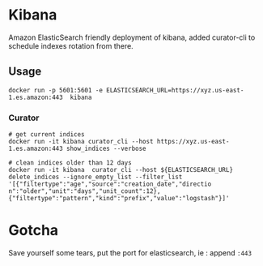 # Kibana

Amazon ElasticSearch friendly deployment of kibana, added curator-cli to schedule indexes rotation from there.

## Usage

```
docker run -p 5601:5601 -e ELASTICSEARCH_URL=https://xyz.us-east-1.es.amazon:443  kibana
```

### Curator

```
# get current indices
docker run -it kibana curator_cli --host https://xyz.us-east-1.es.amazon:443 show_indices --verbose

# clean indices older than 12 days
docker run -it kibana  curator_cli --host ${ELASTICSEARCH_URL} delete_indices --ignore_empty_list --filter_list '[{"filtertype":"age","source":"creation_date","directio
n":"older","unit":"days","unit_count":12},{"filtertype":"pattern","kind":"prefix","value":"logstash"}]'
```


# Gotcha

Save yourself some tears, put the port for elasticsearch, ie : append `:443`
